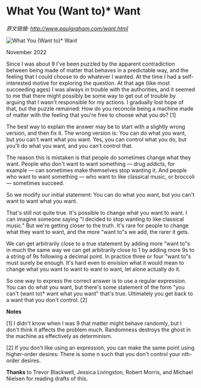 # What You (Want to)* Want

_原文链接: <http://www.paulgraham.com/want.html>_

![What You \(Want to\)* Want](https://s.turbifycdn.com/aah/paulgraham/what-you-want-to-want-4.gif)  
  
November 2022  
  
Since I was about 9 I've been puzzled by the apparent contradiction between being made of matter that behaves in a predictable way, and the feeling that I could choose to do whatever I wanted. At the time I had a self-interested motive for exploring the question. At that age (like most succeeding ages) I was always in trouble with the authorities, and it seemed to me that there might possibly be some way to get out of trouble by arguing that I wasn't responsible for my actions. I gradually lost hope of that, but the puzzle remained: How do you reconcile being a machine made of matter with the feeling that you're free to choose what you do? [1]  
  
The best way to explain the answer may be to start with a slightly wrong version, and then fix it. The wrong version is: You can do what you want, but you can't want what you want. Yes, you can control what you do, but you'll do what you want, and you can't control that.  
  
The reason this is mistaken is that people do sometimes change what they want. People who don't want to want something — drug addicts, for example — can sometimes make themselves stop wanting it. And people who want to want something — who want to like classical music, or broccoli — sometimes succeed.  
  
So we modify our initial statement: You can do what you want, but you can't want to want what you want.  
  
That's still not quite true. It's possible to change what you want to want. I can imagine someone saying "I decided to stop wanting to like classical music." But we're getting closer to the truth. It's rare for people to change what they want to want, and the more "want to"s we add, the rarer it gets.  
  
We can get arbitrarily close to a true statement by adding more "want to"s in much the same way we can get arbitrarily close to 1 by adding more 9s to a string of 9s following a decimal point. In practice three or four "want to"s must surely be enough. It's hard even to envision what it would mean to change what you want to want to want to want, let alone actually do it.  
  
So one way to express the correct answer is to use a regular expression. You can do what you want, but there's some statement of the form "you can't (want to)* want what you want" that's true. Ultimately you get back to a want that you don't control. [2]  
  
  
  
  
  
  
  
  
  
  
  
**Notes**  
  
[1] I didn't know when I was 9 that matter might behave randomly, but I don't think it affects the problem much. Randomness destroys the ghost in the machine as effectively as determinism.  
  
[2] If you don't like using an expression, you can make the same point using higher-order desires: There is some n such that you don't control your nth-order desires.  
  
  
  
**Thanks** to Trevor Blackwell, Jessica Livingston, Robert Morris, and Michael Nielsen for reading drafts of this.  
  

